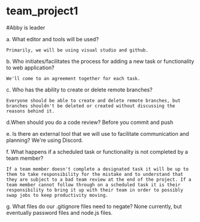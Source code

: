 # team_project1

#Abby is leader

a. What editor and tools will be used?
    
    Primarily, we will be using visual studio and github.

b. Who initiates/facilitates the process for adding a new task or functionality to web application?
    
    We'll come to an agreement together for each task.
    
c. Who has the ability to create or delete remote branches?

    Everyone should be able to create and delete remote branches, but branches shouldn't be deleted or created without discussing the reasons behind it.

d.When should you do a code review?
    Before you commit and push
    
e. Is there an external tool that we will use to facilitate communication and planning?
    We're using Discord.
    
f. What happens if a scheduled task or functionality is not completed by a team member?

    If a team member doesn't complete a designated task it will be up to them to take responsibility for the mistake and to understand that they are subject to a bad team review at the end of the project. If a team member cannot follow through on a scheduled task it is their responsibility to bring it up with their team in order to possibly swap jobs to keep productivity moving.

g. What files do our .gitignore files need to negate?
    None currently, but eventually password files and node.js files.
